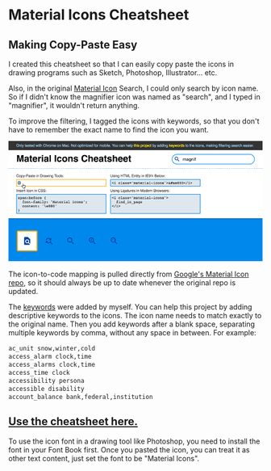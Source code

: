 # Material Icons Cheatsheet
## Making Copy-Paste Easy

I created this cheatsheet so that I can easily copy paste the icons in drawing programs such as Sketch, Photoshop, Illustrator... etc.

Also, in the original [Material Icon](https://design.google.com/icons/) Search, I could only search by icon name. So if I didn't know the magnifier icon was named as "search", and I typed in "magnifier", it wouldn't return anything.  

To improve the filtering, I tagged the icons with keywords, so that you don't have to remember the exact name to find the icon you want.

![alt text](screenshot.png)

The icon-to-code mapping is pulled directly from [Google's Material Icon repo](https://github.com/google/material-design-icons/blob/master/iconfont/codepoints), so it should always be up to date whenever the original repo is updated.

The [keywords](https://github.com/Shanfan/material-icons-cheatsheet/blob/master/keywords) were added by myself. You can help this project by adding descriptive keywords to the icons. The icon name needs to match exactly to the original name. Then you add keywords after a blank space, separating multiple keywords by comma, without any space in between. For example:
```
ac_unit snow,winter,cold
access_alarm clock,time
access_alarms clock,time
access_time clock
accessibility persona
accessible disability
account_balance bank,federal,institution
```

## [Use the cheatsheet here.](https://shanfan.github.io/material-icons-cheatsheet/)

To use the icon font in a drawing tool like Photoshop, you need to install the font in your Font Book first. Once you pasted the icon, you can treat it as other text content, just set the font to be "Material Icons".

<!-- The [icon font from Google's repo](https://github.com/google/material-design-icons/tree/master/iconfont) doesn't seem to be compatible with Mac's Font Book. I downloaded the icon font from somewhere else. -->
